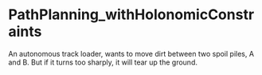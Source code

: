 # PathPlanning_withHolonomicConstraints
An autonomous track loader, wants to move dirt between two spoil piles, A and B. But if it turns too sharply, it will tear up the ground.
